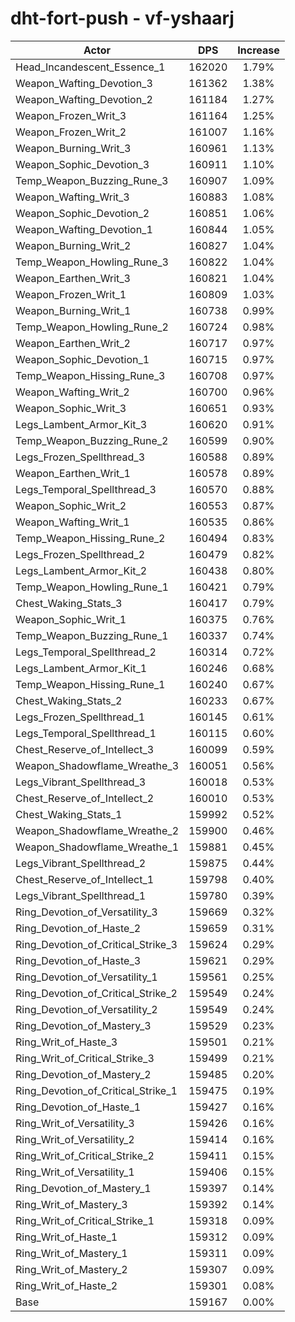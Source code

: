 # dht-fort-push - vf-yshaarj
| Actor | DPS | Increase |
|---|:---:|:---:|
|Head_Incandescent_Essence_1|162020|1.79%|
|Weapon_Wafting_Devotion_3|161362|1.38%|
|Weapon_Wafting_Devotion_2|161184|1.27%|
|Weapon_Frozen_Writ_3|161164|1.25%|
|Weapon_Frozen_Writ_2|161007|1.16%|
|Weapon_Burning_Writ_3|160961|1.13%|
|Weapon_Sophic_Devotion_3|160911|1.10%|
|Temp_Weapon_Buzzing_Rune_3|160907|1.09%|
|Weapon_Wafting_Writ_3|160883|1.08%|
|Weapon_Sophic_Devotion_2|160851|1.06%|
|Weapon_Wafting_Devotion_1|160844|1.05%|
|Weapon_Burning_Writ_2|160827|1.04%|
|Temp_Weapon_Howling_Rune_3|160822|1.04%|
|Weapon_Earthen_Writ_3|160821|1.04%|
|Weapon_Frozen_Writ_1|160809|1.03%|
|Weapon_Burning_Writ_1|160738|0.99%|
|Temp_Weapon_Howling_Rune_2|160724|0.98%|
|Weapon_Earthen_Writ_2|160717|0.97%|
|Weapon_Sophic_Devotion_1|160715|0.97%|
|Temp_Weapon_Hissing_Rune_3|160708|0.97%|
|Weapon_Wafting_Writ_2|160700|0.96%|
|Weapon_Sophic_Writ_3|160651|0.93%|
|Legs_Lambent_Armor_Kit_3|160620|0.91%|
|Temp_Weapon_Buzzing_Rune_2|160599|0.90%|
|Legs_Frozen_Spellthread_3|160588|0.89%|
|Weapon_Earthen_Writ_1|160578|0.89%|
|Legs_Temporal_Spellthread_3|160570|0.88%|
|Weapon_Sophic_Writ_2|160553|0.87%|
|Weapon_Wafting_Writ_1|160535|0.86%|
|Temp_Weapon_Hissing_Rune_2|160494|0.83%|
|Legs_Frozen_Spellthread_2|160479|0.82%|
|Legs_Lambent_Armor_Kit_2|160438|0.80%|
|Temp_Weapon_Howling_Rune_1|160421|0.79%|
|Chest_Waking_Stats_3|160417|0.79%|
|Weapon_Sophic_Writ_1|160375|0.76%|
|Temp_Weapon_Buzzing_Rune_1|160337|0.74%|
|Legs_Temporal_Spellthread_2|160314|0.72%|
|Legs_Lambent_Armor_Kit_1|160246|0.68%|
|Temp_Weapon_Hissing_Rune_1|160240|0.67%|
|Chest_Waking_Stats_2|160233|0.67%|
|Legs_Frozen_Spellthread_1|160145|0.61%|
|Legs_Temporal_Spellthread_1|160115|0.60%|
|Chest_Reserve_of_Intellect_3|160099|0.59%|
|Weapon_Shadowflame_Wreathe_3|160051|0.56%|
|Legs_Vibrant_Spellthread_3|160018|0.53%|
|Chest_Reserve_of_Intellect_2|160010|0.53%|
|Chest_Waking_Stats_1|159992|0.52%|
|Weapon_Shadowflame_Wreathe_2|159900|0.46%|
|Weapon_Shadowflame_Wreathe_1|159881|0.45%|
|Legs_Vibrant_Spellthread_2|159875|0.44%|
|Chest_Reserve_of_Intellect_1|159798|0.40%|
|Legs_Vibrant_Spellthread_1|159780|0.39%|
|Ring_Devotion_of_Versatility_3|159669|0.32%|
|Ring_Devotion_of_Haste_2|159659|0.31%|
|Ring_Devotion_of_Critical_Strike_3|159624|0.29%|
|Ring_Devotion_of_Haste_3|159621|0.29%|
|Ring_Devotion_of_Versatility_1|159561|0.25%|
|Ring_Devotion_of_Critical_Strike_2|159549|0.24%|
|Ring_Devotion_of_Versatility_2|159549|0.24%|
|Ring_Devotion_of_Mastery_3|159529|0.23%|
|Ring_Writ_of_Haste_3|159501|0.21%|
|Ring_Writ_of_Critical_Strike_3|159499|0.21%|
|Ring_Devotion_of_Mastery_2|159485|0.20%|
|Ring_Devotion_of_Critical_Strike_1|159475|0.19%|
|Ring_Devotion_of_Haste_1|159427|0.16%|
|Ring_Writ_of_Versatility_3|159426|0.16%|
|Ring_Writ_of_Versatility_2|159414|0.16%|
|Ring_Writ_of_Critical_Strike_2|159411|0.15%|
|Ring_Writ_of_Versatility_1|159406|0.15%|
|Ring_Devotion_of_Mastery_1|159397|0.14%|
|Ring_Writ_of_Mastery_3|159392|0.14%|
|Ring_Writ_of_Critical_Strike_1|159318|0.09%|
|Ring_Writ_of_Haste_1|159312|0.09%|
|Ring_Writ_of_Mastery_1|159311|0.09%|
|Ring_Writ_of_Mastery_2|159307|0.09%|
|Ring_Writ_of_Haste_2|159301|0.08%|
|Base|159167|0.00%|
